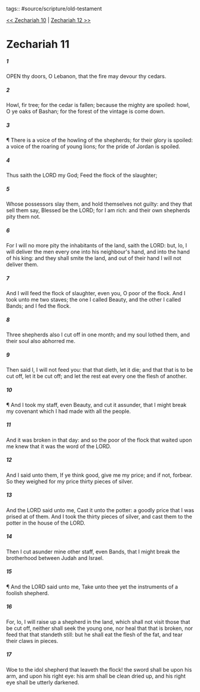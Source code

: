 tags:: #source/scripture/old-testament

[<< Zechariah 10](source/scripture/old-testament/38_Zechariah/Zechariah_10.md) | [Zechariah 12 >>](source/scripture/old-testament/38_Zechariah/Zechariah_12.md)

# Zechariah 11

##### 1

OPEN thy doors, O Lebanon, that the fire may devour thy cedars.

##### 2

Howl, fir tree; for the cedar is fallen; because the mighty are spoiled: howl, O ye oaks of Bashan; for the forest of the vintage is come down.

##### 3

¶ There is a voice of the howling of the shepherds; for their glory is spoiled: a voice of the roaring of young lions; for the pride of Jordan is spoiled.

##### 4

Thus saith the LORD my God; Feed the flock of the slaughter;

##### 5

Whose possessors slay them, and hold themselves not guilty: and they that sell them say, Blessed be the LORD; for I am rich: and their own shepherds pity them not.

##### 6

For I will no more pity the inhabitants of the land, saith the LORD: but, lo, I will deliver the men every one into his neighbour's hand, and into the hand of his king: and they shall smite the land, and out of their hand I will not deliver them.

##### 7

And I will feed the flock of slaughter, even you, O poor of the flock. And I took unto me two staves; the one I called Beauty, and the other I called Bands; and I fed the flock.

##### 8

Three shepherds also I cut off in one month; and my soul lothed them, and their soul also abhorred me.

##### 9

Then said I, I will not feed you: that that dieth, let it die; and that that is to be cut off, let it be cut off; and let the rest eat every one the flesh of another.

##### 10

¶ And I took my staff, even Beauty, and cut it assunder, that I might break my covenant which I had made with all the people.

##### 11

And it was broken in that day: and so the poor of the flock that waited upon me knew that it was the word of the LORD.

##### 12

And I said unto them, If ye think good, give me my price; and if not, forbear. So they weighed for my price thirty pieces of silver.

##### 13

And the LORD said unto me, Cast it unto the potter: a goodly price that I was prised at of them. And I took the thirty pieces of silver, and cast them to the potter in the house of the LORD.

##### 14

Then I cut asunder mine other staff, even Bands, that I might break the brotherhood between Judah and Israel.

##### 15

¶ And the LORD said unto me, Take unto thee yet the instruments of a foolish shepherd.

##### 16

For, lo, I will raise up a shepherd in the land, which shall not visit those that be cut off, neither shall seek the young one, nor heal that that is broken, nor feed that that standeth still: but he shall eat the flesh of the fat, and tear their claws in pieces.

##### 17

Woe to the idol shepherd that leaveth the flock! the sword shall be upon his arm, and upon his right eye: his arm shall be clean dried up, and his right eye shall be utterly darkened.
